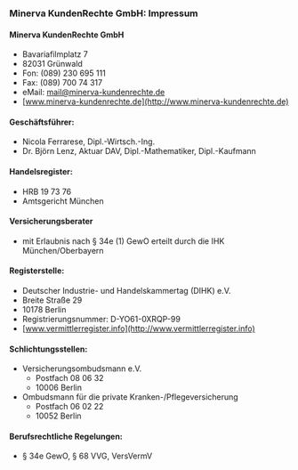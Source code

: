 ### Minerva KundenRechte GmbH: Impressum

#### Minerva KundenRechte GmbH
* Bavariafilmplatz 7
* 82031 Grünwald
* Fon: (089) 230 695 111
* Fax: (089) 700 74 317
* eMail: mail@minerva-kundenrechte.de
* [www.minerva-kundenrechte.de](http://www.minerva-kundenrechte.de)

#### Geschäftsführer:
* Nicola Ferrarese, Dipl.-Wirtsch.-Ing.
* Dr. Björn Lenz, Aktuar DAV, Dipl.-Mathematiker, Dipl.-Kaufmann

#### Handelsregister:
* HRB 19 73 76
* Amtsgericht München

#### Versicherungsberater 
* mit Erlaubnis nach § 34e (1) GewO erteilt durch die IHK München/Oberbayern

#### Registerstelle: 
* Deutscher Industrie- und Handelskammertag (DIHK) e.V. 
* Breite Straße 29
* 10178 Berlin 
* Registrierungsnummer: D-YO61-0XRQP-99
* [www.vermittlerregister.info](http://www.vermittlerregister.info)

#### Schlichtungsstellen: 

* Versicherungsombudsmann e.V.
  + Postfach 08 06 32
  + 10006 Berlin
* Ombudsmann für die private Kranken-/Pflegeversicherung 
  + Postfach 06 02 22
  + 10052 Berlin

#### Berufsrechtliche Regelungen:
* § 34e GewO, § 68 VVG, VersVermV
